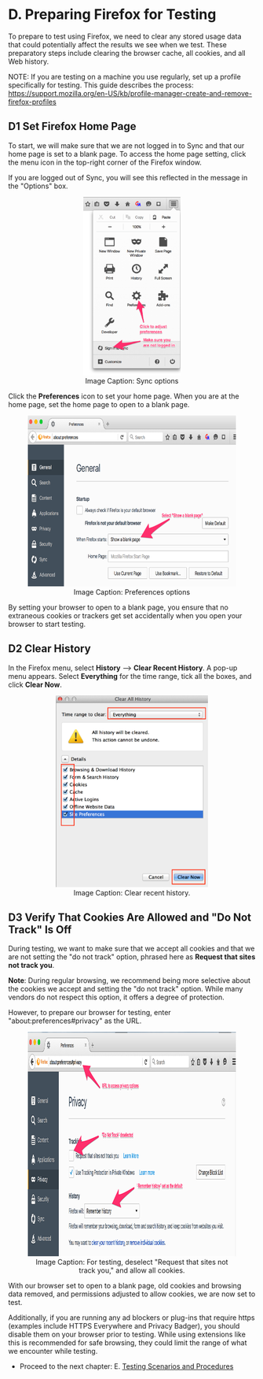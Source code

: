 # D. Preparing Firefox for Testing

To prepare to test using Firefox, we need to clear any stored usage data that could potentially affect the results we see when we test. These preparatory steps include clearing the browser cache, all cookies, and all Web history.

NOTE: If you are testing on a machine you use regularly, set up a profile specifically for testing. This guide describes the process: https://support.mozilla.org/en-US/kb/profile-manager-create-and-remove-firefox-profiles

## D1 Set Firefox Home Page

To start, we will make sure that we are not logged in to Sync and that our home page is set to a blank page. To access the home page setting, click the menu icon in the top-right corner of the Firefox window.

If you are logged out of Sync, you will see this reflected in the message in the "Options" box.

<div align="center">
<figure>
<img alt="Sync options" src="images/image114.png" style="width: 198px; height: 362px;" title="Sync options">
  <br>
<figcaption>Image Caption: Sync options</figcaption>
</figure>
</div>

Click the **Preferences** icon to set your home page. When you are at the home page, set the home page to open to a blank page.

<div align="center">
<figure>
  <img alt="Preferences options" src="images/image39.png" width="624" height="347" title="Preferences options">
    <br>
  <figcaption>Image Caption: Preferences options</figcaption>
</figure>
</div>

By setting your browser to open to a blank page, you ensure that no extraneous cookies or trackers get set accidentally when you open your browser to start testing.

## D2 Clear History

In the Firefox menu, select **History** --> **Clear Recent History**. A pop-up menu appears. Select **Everything** for the time range, tick all the boxes, and click **Clear Now**.

<div align="center">
<figure>
  <img alt="Clear Recent History" src="images/image42.png" width="310" height="389" title="Clear Recent History">
    <br>
  <figcaption>Image Caption: Clear recent history.</figcaption>
</figure>
</div>

## D3 Verify That Cookies Are Allowed and "Do Not Track" Is Off

During testing, we want to make sure that we accept all cookies and that we are not setting the "do not track" option, phrased here as **Request that sites not track you**.

**Note**: During regular browsing, we recommend being more selective about the cookies we accept and setting the "do not track" option. While many vendors do not respect this option, it offers a degree of protection.

However, to prepare our browser for testing, enter "about:preferences#privacy" as the URL. 

<div align="center">
<figure>
  <img alt="" src="images/image115.png" width="997" height="456" title="">
    <br>
  <figcaption>Image Caption: For testing, deselect "Request that sites not track you," and allow all cookies.</figcaption>
</figure>
</div>

With our browser set to open to a blank page, old cookies and browsing data removed, and permissions adjusted to allow cookies, we are now set to test.

Additionally, if you are running any ad blockers or plug-ins that require https (examples include HTTPS Everywhere and Privacy Badger), you should disable them on your browser prior to testing. While using extensions like this is recommended for safe browsing, they could limit the range of what we encounter while testing.

* Proceed to the next chapter: E. [Testing Scenarios and Procedures](testing_scenarios.md)
